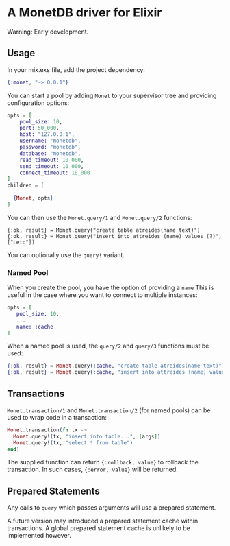 # A MonetDB driver for Elixir

Warning: Early development.

## Usage

In your mix.exs file, add the project dependency:

```elixir
{:monet, "~> 0.0.1"}
```

You can start a pool by adding `Monet` to your supervisor tree and providing configuration options:

```elixir
opts = [
    pool_size: 10,
    port: 50_000,
    host: "127.0.0.1",
    username: "monetdb",
    password: "monetdb",
    database: "monetdb",
    read_timeout: 10_000,
    send_timeout: 10_000,
    connect_timeout: 10_000
]
children = [
  ...
  {Monet, opts} 
]
```

You can then use the `Monet.query/1` and `Monet.query/2` functions:

```
{:ok, result} = Monet.query("create table atreides(name text)")
{:ok, result} = Monet.query("insert into attreides (name) values (?)", ["Leto"])
```

You can optionally use the `query!` variant.

### Named Pool
When you create the pool, you have the option of providing a `name` This is useful in the case where you want to connect to multiple instances:

 ```elixir
 opts = [
    pool_size: 10,
    ...
    name: :cache
]
```

When a named pool is used, the `query/2` and `query/3` functions must be used:

```elixir
{:ok, result} = Monet.query(:cache, "create table atreides(name text)")
{:ok, result} = Monet.query(:cache, "insert into attreides (name) values (?)", ["Paul"])
```

## Transactions

`Monet.transaction/1` and `Monet.transaction/2` (for named pools) can be used to wrap code in a transaction:

```elixir
Monet.transaction(fn tx ->
  Monet.query!(tx, "insert into table...", [args])
  Monet.query!(tx, "select * from table")
end)
```

The supplied function can return `{:rollback, value}` to rollback the transaction. In such cases, `{:error, value}` will be returned.

## Prepared Statements
Any calls to `query` which passes arguments will use a prepared statement.

A future version may introduced a prepared statement cache within transactions. A global prepared statement cache is unlikely to be implemented however.
